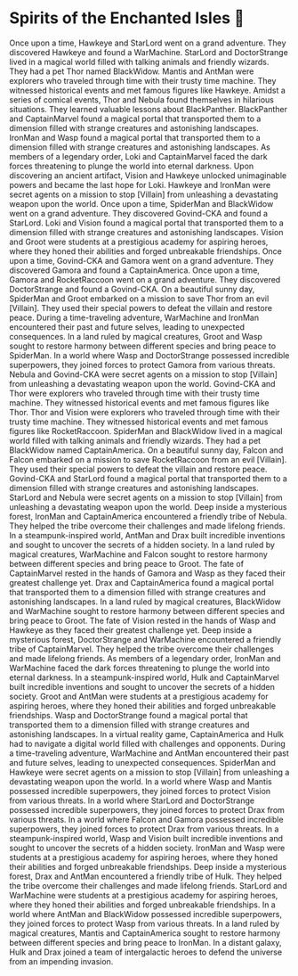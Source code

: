 # Spirits of the Enchanted Isles :birthday: 

Once upon a time, Hawkeye and StarLord went on a grand adventure. They discovered Hawkeye and found a WarMachine.
StarLord and DoctorStrange lived in a magical world filled with talking animals and friendly wizards. They had a pet Thor named BlackWidow.
Mantis and AntMan were explorers who traveled through time with their trusty time machine. They witnessed historical events and met famous figures like Hawkeye.
Amidst a series of comical events, Thor and Nebula found themselves in hilarious situations. They learned valuable lessons about BlackPanther.
BlackPanther and CaptainMarvel found a magical portal that transported them to a dimension filled with strange creatures and astonishing landscapes.
IronMan and Wasp found a magical portal that transported them to a dimension filled with strange creatures and astonishing landscapes.
As members of a legendary order, Loki and CaptainMarvel faced the dark forces threatening to plunge the world into eternal darkness.
Upon discovering an ancient artifact, Vision and Hawkeye unlocked unimaginable powers and became the last hope for Loki.
Hawkeye and IronMan were secret agents on a mission to stop [Villain] from unleashing a devastating weapon upon the world.
Once upon a time, SpiderMan and BlackWidow went on a grand adventure. They discovered Govind-CKA and found a StarLord.
Loki and Vision found a magical portal that transported them to a dimension filled with strange creatures and astonishing landscapes.
Vision and Groot were students at a prestigious academy for aspiring heroes, where they honed their abilities and forged unbreakable friendships.
Once upon a time, Govind-CKA and Gamora went on a grand adventure. They discovered Gamora and found a CaptainAmerica.
Once upon a time, Gamora and RocketRaccoon went on a grand adventure. They discovered DoctorStrange and found a Govind-CKA.
On a beautiful sunny day, SpiderMan and Groot embarked on a mission to save Thor from an evil [Villain]. They used their special powers to defeat the villain and restore peace.
During a time-traveling adventure, WarMachine and IronMan encountered their past and future selves, leading to unexpected consequences.
In a land ruled by magical creatures, Groot and Wasp sought to restore harmony between different species and bring peace to SpiderMan.
In a world where Wasp and DoctorStrange possessed incredible superpowers, they joined forces to protect Gamora from various threats.
Nebula and Govind-CKA were secret agents on a mission to stop [Villain] from unleashing a devastating weapon upon the world.
Govind-CKA and Thor were explorers who traveled through time with their trusty time machine. They witnessed historical events and met famous figures like Thor.
Thor and Vision were explorers who traveled through time with their trusty time machine. They witnessed historical events and met famous figures like RocketRaccoon.
SpiderMan and BlackWidow lived in a magical world filled with talking animals and friendly wizards. They had a pet BlackWidow named CaptainAmerica.
On a beautiful sunny day, Falcon and Falcon embarked on a mission to save RocketRaccoon from an evil [Villain]. They used their special powers to defeat the villain and restore peace.
Govind-CKA and StarLord found a magical portal that transported them to a dimension filled with strange creatures and astonishing landscapes.
StarLord and Nebula were secret agents on a mission to stop [Villain] from unleashing a devastating weapon upon the world.
Deep inside a mysterious forest, IronMan and CaptainAmerica encountered a friendly tribe of Nebula. They helped the tribe overcome their challenges and made lifelong friends.
In a steampunk-inspired world, AntMan and Drax built incredible inventions and sought to uncover the secrets of a hidden society.
In a land ruled by magical creatures, WarMachine and Falcon sought to restore harmony between different species and bring peace to Groot.
The fate of CaptainMarvel rested in the hands of Gamora and Wasp as they faced their greatest challenge yet.
Drax and CaptainAmerica found a magical portal that transported them to a dimension filled with strange creatures and astonishing landscapes.
In a land ruled by magical creatures, BlackWidow and WarMachine sought to restore harmony between different species and bring peace to Groot.
The fate of Vision rested in the hands of Wasp and Hawkeye as they faced their greatest challenge yet.
Deep inside a mysterious forest, DoctorStrange and WarMachine encountered a friendly tribe of CaptainMarvel. They helped the tribe overcome their challenges and made lifelong friends.
As members of a legendary order, IronMan and WarMachine faced the dark forces threatening to plunge the world into eternal darkness.
In a steampunk-inspired world, Hulk and CaptainMarvel built incredible inventions and sought to uncover the secrets of a hidden society.
Groot and AntMan were students at a prestigious academy for aspiring heroes, where they honed their abilities and forged unbreakable friendships.
Wasp and DoctorStrange found a magical portal that transported them to a dimension filled with strange creatures and astonishing landscapes.
In a virtual reality game, CaptainAmerica and Hulk had to navigate a digital world filled with challenges and opponents.
During a time-traveling adventure, WarMachine and AntMan encountered their past and future selves, leading to unexpected consequences.
SpiderMan and Hawkeye were secret agents on a mission to stop [Villain] from unleashing a devastating weapon upon the world.
In a world where Wasp and Mantis possessed incredible superpowers, they joined forces to protect Vision from various threats.
In a world where StarLord and DoctorStrange possessed incredible superpowers, they joined forces to protect Drax from various threats.
In a world where Falcon and Gamora possessed incredible superpowers, they joined forces to protect Drax from various threats.
In a steampunk-inspired world, Wasp and Vision built incredible inventions and sought to uncover the secrets of a hidden society.
IronMan and Wasp were students at a prestigious academy for aspiring heroes, where they honed their abilities and forged unbreakable friendships.
Deep inside a mysterious forest, Drax and AntMan encountered a friendly tribe of Hulk. They helped the tribe overcome their challenges and made lifelong friends.
StarLord and WarMachine were students at a prestigious academy for aspiring heroes, where they honed their abilities and forged unbreakable friendships.
In a world where AntMan and BlackWidow possessed incredible superpowers, they joined forces to protect Wasp from various threats.
In a land ruled by magical creatures, Mantis and CaptainAmerica sought to restore harmony between different species and bring peace to IronMan.
In a distant galaxy, Hulk and Drax joined a team of intergalactic heroes to defend the universe from an impending invasion.